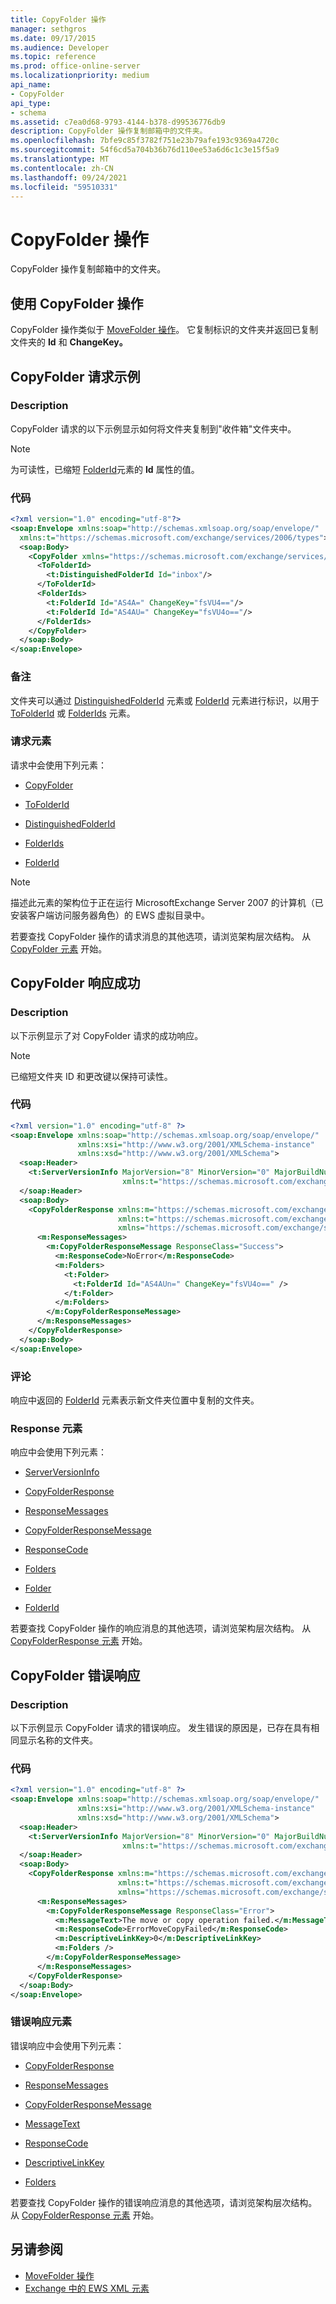 ```yaml
---
title: CopyFolder 操作
manager: sethgros
ms.date: 09/17/2015
ms.audience: Developer
ms.topic: reference
ms.prod: office-online-server
ms.localizationpriority: medium
api_name:
- CopyFolder
api_type:
- schema
ms.assetid: c7ea0d68-9793-4144-b378-d99536776db9
description: CopyFolder 操作复制邮箱中的文件夹。
ms.openlocfilehash: 7bfe9c85f3782f751e23b79afe193c9369a4720c
ms.sourcegitcommit: 54f6cd5a704b36b76d110ee53a6d6c1c3e15f5a9
ms.translationtype: MT
ms.contentlocale: zh-CN
ms.lasthandoff: 09/24/2021
ms.locfileid: "59510331"
---
```

# <a name="copyfolder-operation"></a>CopyFolder 操作

CopyFolder 操作复制邮箱中的文件夹。
  
## <a name="using-the-copyfolder-operation"></a>使用 CopyFolder 操作

CopyFolder 操作类似于 [MoveFolder 操作](movefolder-operation.md)。 它复制标识的文件夹并返回已复制文件夹的 **Id** 和 **ChangeKey。** 
  
## <a name="copyfolder-request-example"></a>CopyFolder 请求示例

### <a name="description"></a>Description

CopyFolder 请求的以下示例显示如何将文件夹复制到"收件箱"文件夹中。
  
> [!NOTE]
> 为可读性，已缩短 [FolderId](folderid.md)元素的 **Id** 属性的值。 
  
### <a name="code"></a>代码

```XML
<?xml version="1.0" encoding="utf-8"?>
<soap:Envelope xmlns:soap="http://schemas.xmlsoap.org/soap/envelope/"
  xmlns:t="https://schemas.microsoft.com/exchange/services/2006/types">
  <soap:Body>
    <CopyFolder xmlns="https://schemas.microsoft.com/exchange/services/2006/messages">
      <ToFolderId>
        <t:DistinguishedFolderId Id="inbox"/>
      </ToFolderId>
      <FolderIds>
        <t:FolderId Id="AS4A=" ChangeKey="fsVU4=="/>
        <t:FolderId Id="AS4AU=" ChangeKey="fsVU4o=="/>
      </FolderIds>
    </CopyFolder>
  </soap:Body>
</soap:Envelope>
```

### <a name="comments"></a>备注

文件夹可以通过 [DistinguishedFolderId](distinguishedfolderid.md) 元素或 [FolderId](folderid.md) 元素进行标识，以用于 [ToFolderId](tofolderid.md) 或 [FolderIds](folderids.md) 元素。 
  
### <a name="request-elements"></a>请求元素

请求中会使用下列元素：
  
- [CopyFolder](copyfolder.md)
    
- [ToFolderId](tofolderid.md)
    
- [DistinguishedFolderId](distinguishedfolderid.md)
    
- [FolderIds](folderids.md)
    
- [FolderId](folderid.md)
    
> [!NOTE]
> 描述此元素的架构位于正在运行 MicrosoftExchange Server 2007 的计算机（已安装客户端访问服务器角色）的 EWS 虚拟目录中。 
  
若要查找 CopyFolder 操作的请求消息的其他选项，请浏览架构层次结构。 从 [CopyFolder 元素](copyfolder.md) 开始。 
  
## <a name="successful-copyfolder-response"></a>CopyFolder 响应成功

### <a name="description"></a>Description

以下示例显示了对 CopyFolder 请求的成功响应。 
  
> [!NOTE]
> 已缩短文件夹 ID 和更改键以保持可读性。 
  
### <a name="code"></a>代码

```XML
<?xml version="1.0" encoding="utf-8" ?>
<soap:Envelope xmlns:soap="http://schemas.xmlsoap.org/soap/envelope/" 
               xmlns:xsi="http://www.w3.org/2001/XMLSchema-instance" 
               xmlns:xsd="http://www.w3.org/2001/XMLSchema">
  <soap:Header>
    <t:ServerVersionInfo MajorVersion="8" MinorVersion="0" MajorBuildNumber="595" MinorBuildNumber="0" 
                         xmlns:t="https://schemas.microsoft.com/exchange/services/2006/types" />
  </soap:Header>
  <soap:Body>
    <CopyFolderResponse xmlns:m="https://schemas.microsoft.com/exchange/services/2006/messages" 
                        xmlns:t="https://schemas.microsoft.com/exchange/services/2006/types" 
                        xmlns="https://schemas.microsoft.com/exchange/services/2006/messages">
      <m:ResponseMessages>
        <m:CopyFolderResponseMessage ResponseClass="Success">
          <m:ResponseCode>NoError</m:ResponseCode>
          <m:Folders>
            <t:Folder>
              <t:FolderId Id="AS4AUn=" ChangeKey="fsVU4o==" />
            </t:Folder>
          </m:Folders>
        </m:CopyFolderResponseMessage>
      </m:ResponseMessages>
    </CopyFolderResponse>
  </soap:Body>
</soap:Envelope>
```

### <a name="comment"></a>评论

响应中返回的 [FolderId](folderid.md) 元素表示新文件夹位置中复制的文件夹。 
  
### <a name="response-elements"></a>Response 元素

响应中会使用下列元素：
  
- [ServerVersionInfo](serverversioninfo.md)
    
- [CopyFolderResponse](copyfolderresponse.md)
    
- [ResponseMessages](responsemessages.md)
    
- [CopyFolderResponseMessage](copyfolderresponsemessage.md)
    
- [ResponseCode](responsecode.md)
    
- [Folders](folders-ex15websvcsotherref.md)
    
- [Folder](folder.md)
    
- [FolderId](folderid.md)
    
若要查找 CopyFolder 操作的响应消息的其他选项，请浏览架构层次结构。 从 [CopyFolderResponse 元素](copyfolderresponse.md) 开始。 
  
## <a name="copyfolder-error-response"></a>CopyFolder 错误响应

### <a name="description"></a>Description

以下示例显示 CopyFolder 请求的错误响应。 发生错误的原因是，已存在具有相同显示名称的文件夹。
  
### <a name="code"></a>代码

```XML
<?xml version="1.0" encoding="utf-8" ?>
<soap:Envelope xmlns:soap="http://schemas.xmlsoap.org/soap/envelope/" 
               xmlns:xsi="http://www.w3.org/2001/XMLSchema-instance" 
               xmlns:xsd="http://www.w3.org/2001/XMLSchema">
  <soap:Header>
    <t:ServerVersionInfo MajorVersion="8" MinorVersion="0" MajorBuildNumber="628" MinorBuildNumber="0" 
                         xmlns:t="https://schemas.microsoft.com/exchange/services/2006/types" />
  </soap:Header>
  <soap:Body>
    <CopyFolderResponse xmlns:m="https://schemas.microsoft.com/exchange/services/2006/messages" 
                        xmlns:t="https://schemas.microsoft.com/exchange/services/2006/types" 
                        xmlns="https://schemas.microsoft.com/exchange/services/2006/messages">
      <m:ResponseMessages>
        <m:CopyFolderResponseMessage ResponseClass="Error">
          <m:MessageText>The move or copy operation failed.</m:MessageText>
          <m:ResponseCode>ErrorMoveCopyFailed</m:ResponseCode>
          <m:DescriptiveLinkKey>0</m:DescriptiveLinkKey>
          <m:Folders />
        </m:CopyFolderResponseMessage>
      </m:ResponseMessages>
    </CopyFolderResponse>
  </soap:Body>
</soap:Envelope>
```

### <a name="error-response-elements"></a>错误响应元素

错误响应中会使用下列元素：
  
- [CopyFolderResponse](copyfolderresponse.md)
    
- [ResponseMessages](responsemessages.md)
    
- [CopyFolderResponseMessage](copyfolderresponsemessage.md)
    
- [MessageText](messagetext.md)
    
- [ResponseCode](responsecode.md)
    
- [DescriptiveLinkKey](descriptivelinkkey.md)
    
- [Folders](folders-ex15websvcsotherref.md)
    
若要查找 CopyFolder 操作的错误响应消息的其他选项，请浏览架构层次结构。 从 [CopyFolderResponse 元素](copyfolderresponse.md) 开始。 
  
## <a name="see-also"></a>另请参阅

- [MoveFolder 操作](movefolder-operation.md)
- [Exchange 中的 EWS XML 元素](ews-xml-elements-in-exchange.md)


